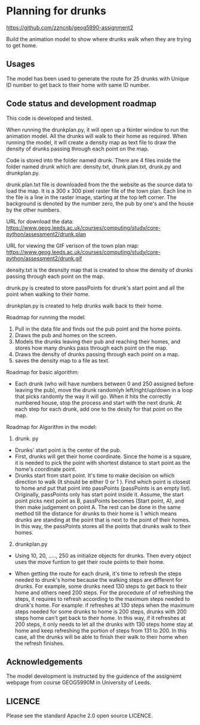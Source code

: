# Planning for drunks
https://github.com/zzncnb/geog5990-assignment2

Build the animation model to show where drunks walk when they are trying to get home.

## Usages

The model has been used to generate the route for 25 drunks with Unique ID number to get back to their home with same ID number. 

## Code status and development roadmap
This code is developed and tested. 

When running the drunkplan.py, it will open up a tkinter window to run the animation model. All the drunks will walk to their home as required. When running the model, it will create a density map as text file to draw the density of drunks passing through each point on the map. 

Code is stored into the folder named drunk. There are 4 files inside the folder named drunk which are: density.txt, drunk.plan.txt, drunk.py and drunkplan.py. 

drunk.plan.txt file is downloaded from the the website as the source data to load the map. It is a 300 x 300 pixel raster file of the town plan. Each line in the file is a line in the raster image, starting at the top left corner. The background is denoted by the number zero, the pub by one's and the house by the other numbers. 

URL for download the data: https://www.geog.leeds.ac.uk/courses/computing/study/core-python/assessment2/drunk.plan 

URL for viewing the GIF verison of the town plan map: https://www.geog.leeds.ac.uk/courses/computing/study/core-python/assessment2/drunk.gif

density.txt is the desnsity map that is created to show the density of drunks passing through each point on the map. 

drunk.py is created to store passPoints for drunk's start point and all the point when walking to their home.

drunkplan.py is created to help drunks walk back to their home. 

Roadmap for running the model. 

1. Pull in the data file and finds out the pub point and the home points.
2. Draws the pub and homes on the screen.
3. Models the drunks leaving their pub and reaching their homes, and stores how many drunks pass through each point on the map.
4. Draws the density of drunks passing through each point on a map.
5. saves the density map to a file as text. 

Roadmap for basic algorithm:
* Each drunk (who will have numbers between 0 and 250 assigned before leaving the pub), move the drunk randomlyh left/right/up/down in a loop that picks randomly the way it will go. When it hits the correctly numbered house, stop the process and start with the next drunk. At each step for each drunk, add one to the desity for that point on the map. 


Roadmap for Algorithm in the model:

1. drunk. py

* Drunks' start point is the center of the pub.
* First, drunks will get their home coordinate. Since the home is a square, it is needed to pick the point with shortest distance to start point as the home's coordinate point. 
* Drunks start from start point. It's time to make decision on which direction to walk (It should be either 0 or 1 ). Find which point is closest to home and put that point into passPoints (passPoints is an empty list).
Originally, passPoints only has start point inside it. Assume, the start point picks next point as B, passPoints  becomes (Start point, A), and then make judgement on point A.  The rest can be done in the same method till the distance for drunks to their home is 1 which means drunks are standing at the point that is next to the point of their homes. In this way, the passPoints stores all the points that drunks walk to their homes. 

2. drunkplan.py

* Using 10, 20, ....., 250 as initialize objects for drunks. Then every object uses the move funtion to get their route points to their home. 

* When getting the route for each drunk,  it's time to refresh the steps needed to drunk's home because the walking steps are different for drunks. For example, some drunks need 130 steps to get back to their home and others need 200 steps.  For the procedure of of refreshing the steps, it requires to refresh according to the maximum steps needed to drunk's home. For example: if refreshes at 130 steps when the maximum steps needed for some drunks to home is 200 steps, drunks with 200 steps home can't get back to their home. In this way, if it refreshes at 200 steps, it only needs to let all the drunks with 130 steps home stay at home and keep refreshing the portion of steps from 131 to 200. In this case, all the drunks will be able to finish their walk to their home when the refresh finishes. 


## Acknowledgements

The model development is instructed by the guidence of the assignemt webpage from course GEOG5990M in University of Leeds.

## LICENCE
Please see the standard Apache 2.0 open source LICENCE.
